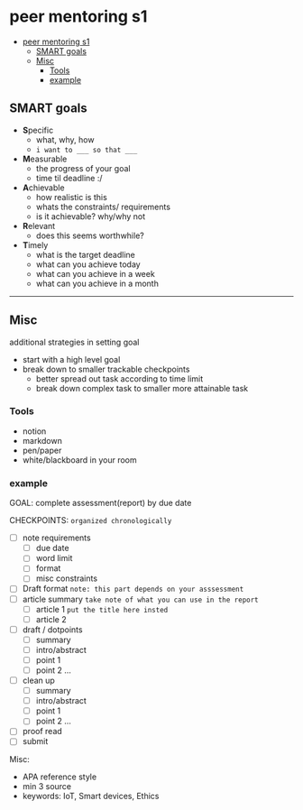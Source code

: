 # peer mentoring s1

- [peer mentoring s1](#peer-mentoring-s1)
  - [SMART goals](#smart-goals)
  - [Misc](#misc)
    - [Tools](#tools)
    - [example](#example)

## SMART goals

- **S**pecific
  - what, why, how
  - `i want to ___ so that ___`
- **M**easurable
  - the progress of your goal
  - time til deadline :/
- **A**chievable
  - how realistic is this
  - whats the constraints/ requirements
  - is it achievable? why/why not
- **R**elevant
  - does this seems worthwhile?
- **T**imely
  - what is the target deadline
  - what can you achieve today
  - what can you achieve in a week
  - what can you achieve in a month

---

## Misc

additional strategies in setting goal

- start with a high level goal
- break down to smaller trackable checkpoints
  - better spread out task according to time limit
  - break down complex task to smaller more attainable task

### Tools

- notion
- markdown
- pen/paper
- white/blackboard in your room

### example

GOAL: complete assessment(report) by due date

CHECKPOINTS: `organized chronologically`
- [ ] note requirements
    - [ ] due date
    - [ ] word limit
    - [ ] format
    - [ ] misc constraints
- [ ] Draft format `note: this part depends on your asssessment`
- [ ] article summary `take note of what you can use in the report`
  - [ ] article 1 `put the title here insted`
  - [ ] article 2
- [ ] draft / dotpoints 
  - [ ] summary
  - [ ] intro/abstract
  - [ ] point 1
  - [ ] point 2 ...
- [ ] clean up
  - [ ] summary
  - [ ] intro/abstract
  - [ ] point 1
  - [ ] point 2 ...
- [ ] proof read 
- [ ] submit

Misc:
- APA reference style
- min 3 source
- keywords: IoT, Smart devices, Ethics 

